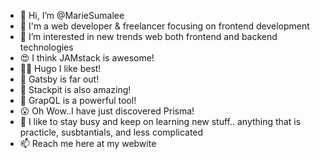 - 👋 Hi, I’m @MarieSumalee
- 🌱 I'm a web developer & freelancer focusing on frontend development
- 👀 I’m interested in new trends web both frontend and backend technologies 
- 😍 I think JAMstack is awesome!
- 👍🏼 Hugo I like best!
- 🥇 Gatsby is far out!
- 🤩 Stackpit is also amazing!
- 💪  GrapQL is a powerful tool!
- 😮  Oh Wow..I have just discovered Prisma!
- 🧢  I like to stay busy and keep on learning new stuff.. anything that is practicle, susbtantials, and less complicated 
- 📫 Reach me here at my webwite

<!---
MarieSumalee/MarieSumalee is a ✨ special ✨ repository because its `README.md` (this file) appears on your GitHub profile.
You can click the Preview link to take a look at your changes.
--->
